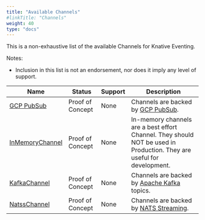 ```yaml
---
title: "Available Channels"
#linkTitle: "Channels"
weight: 40
type: "docs"
---
```


<!--
This is a generated file and should not be changed manually. All changes should follow the
procedure:

1. Update the information in [`channels.yaml`](channels.yaml).

2. Run the generator tool:
    ```shell
    go run eventing/channels/generator/main.go
    ```
-->

This is a non-exhaustive list of the available Channels for Knative Eventing.

Notes:

* Inclusion in this list is not an endorsement, nor does it imply any level of
  support.

Name | Status | Support | Description
--- | --- | --- | ---
[GCP PubSub](https://github.com/google/knative-gcp) | Proof of Concept | None | Channels are backed by [GCP PubSub](https://cloud.google.com/pubsub/).
[InMemoryChannel](https://github.com/knative/eventing/tree/release-0.9/config/channels/in-memory-channel) | Proof of Concept | None | In-memory channels are a best effort Channel. They should NOT be used in Production. They are useful for development.
[KafkaChannel](https://github.com/knative/eventing-contrib/tree/release-0.9/kafka/channel/config) | Proof of Concept | None | Channels are backed by [Apache Kafka](http://kafka.apache.org/) topics.
[NatssChannel](https://github.com/knative/eventing-contrib/tree/release-0.9/natss/config) | Proof of Concept | None | Channels are backed by [NATS Streaming](https://github.com/nats-io/nats-streaming-server#configuring).



